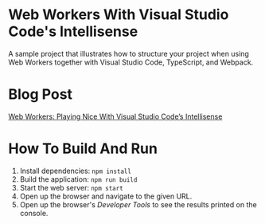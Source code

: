 # Web Workers With Visual Studio Code's Intellisense

A sample project that illustrates how to structure your project when using Web Workers together with Visual Studio Code, TypeScript, and Webpack.

# Blog Post
[Web Workers: Playing Nice With Visual Studio Code’s Intellisense](https://medium.com/@antonmata)

# How To Build And Run

1. Install dependencies: `npm install`
2. Build the application: `npm run build`
3. Start the web server: `npm start`
4. Open up the browser and navigate to the given URL.
5. Open up the browser's *Developer Tools* to see the results printed on the console.

